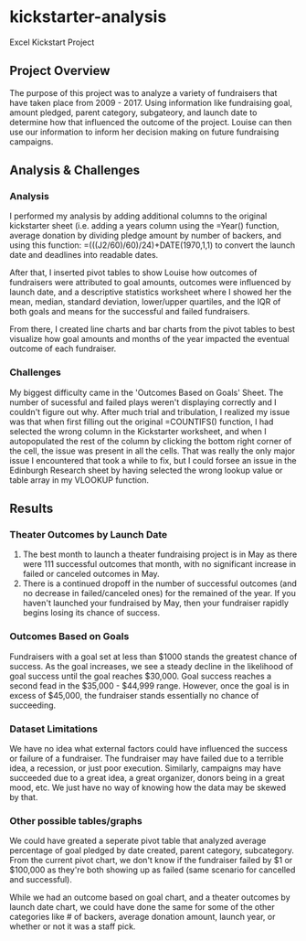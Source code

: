 # kickstarter-analysis
Excel Kickstart Project

## Project Overview
The purpose of this project was to analyze a variety of fundraisers that have taken place from 2009 - 2017. Using 
information like fundraising goal, amount pledged, parent category, subgateory, and launch date to determine how
that influenced the outcome of the project. Louise can then use our information to inform her decision making on future
fundraising campaigns. 

## Analysis & Challenges
### Analysis
I performed my analysis by adding additional columns to the original kickstarter sheet (i.e. adding a years column using the =Year() function, average donation by dividing pledge amount by number of backers, and using this function: =(((J2/60)/60)/24)+DATE(1970,1,1) to convert the launch date and deadlines into readable dates.

After that, I inserted pivot tables to show Louise how outcomes of fundraisers were attributed to goal amounts, outcomes were influenced by launch date, and a descriptive statistics worksheet where I showed her the mean, median, standard deviation, lower/upper quartiles, and the IQR of both goals and means for the successful and failed fundraisers. 

From there, I created line charts and bar charts from the pivot tables to best visualize how goal amounts and months of the year impacted the eventual outcome of each fundraiser. 

### Challenges
My biggest difficulty came in the 'Outcomes Based on Goals' Sheet. The number of sucessful and failed plays weren't displaying correctly and I couldn't figure out why. After much trial and tribulation, I realized my issue was that when first filling out the original =COUNTIFS() function, I had selected the wrong column in the Kickstarter worksheet, and when I autopopulated the rest of the column by clicking the bottom right corner of the cell, the issue was present in all the cells. That was really the only major issue I encountered that took a while to fix, but I could forsee an issue in the Edinburgh Research sheet by having selected the wrong lookup value or table array in my VLOOKUP function. 

## Results
### Theater Outcomes by Launch Date
1) The best month to launch a theater fundraising project is in May as there were 111 successful outcomes that month, with no significant increase in failed or canceled outcomes in May. 
2) There is a continued dropoff in the number of successful outcomes (and no decrease in failed/canceled ones) for the remained of the year. If you haven't launched your fundraised by May, then your fundraiser rapidly begins losing its chance of success.
### Outcomes Based on Goals
Fundraisers with a goal set at less than $1000 stands the greatest chance of success. As the goal increases, we see a steady decline in the likelihood of goal success until the 
goal reaches $30,000. Goal success reaches a second fead in the $35,000 - $44,999 range. However, once the goal is in excess of $45,000, the fundraiser stands essentially no chance of succeeding. 
### Dataset Limitations
We have no idea what external factors could have influenced the success or failure of a fundraiser. The fundraiser may have failed due to a terrible idea, a recession, or just poor execution. Similarly, campaigns may have succeeded due to a great idea, a great organizer, donors being in a great mood, etc. We just have no way of knowing how the data may be skewed by that. 
### Other possible tables/graphs
We could have greated a seperate pivot table that analyzed average percentage of goal pledged by date created, parent category, subcategory. From the current pivot chart, we don't know if the fundraiser failed by $1 or $100,000 as they're both showing up as failed (same scenario for cancelled and successful). 

While we had an outcome based on goal chart, and a theater outcomes by launch date chart, we could have done the same for some of the other categories like # of backers, average donation amount, launch year, or whether or not it was a staff pick. 

